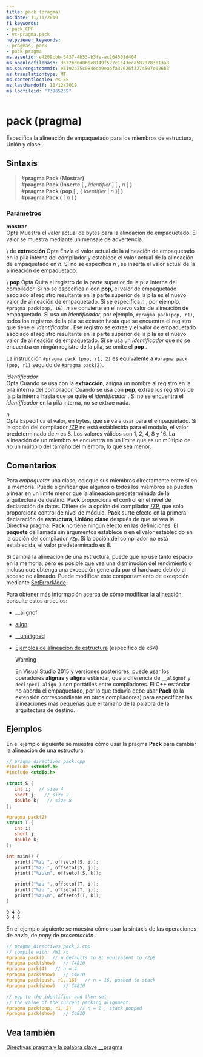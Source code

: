 ```yaml
---
title: pack (pragma)
ms.date: 11/11/2019
f1_keywords:
- pack_CPP
- vc-pragma.pack
helpviewer_keywords:
- pragmas, pack
- pack pragma
ms.assetid: e4209cbb-5437-4b53-b3fe-ac264501d404
ms.openlocfilehash: 3572bd0d0b0e8149f527c1c43eca5870783b13a8
ms.sourcegitcommit: e5192a25c084eda9eabfa37626f3274507e026b3
ms.translationtype: MT
ms.contentlocale: es-ES
ms.lasthandoff: 11/12/2019
ms.locfileid: "73965259"
---
```

# <a name="pack-pragma"></a>pack (pragma)

Especifica la alineación de empaquetado para los miembros de estructura, Unión y clase.

## <a name="syntax"></a>Sintaxis

> **#pragma Pack (Mostrar)** \
> **#pragma Pack (Inserte** [ **,** *Identifier* ] [ **,** *n* ] **)** \
> **#pragma Pack (pop** [ **,** { *Identifier* | *n* }] **)** \
> **#pragma Pack (** [ *n* ] **)**

### <a name="parameters"></a>Parámetros

**mostrar**\
Opta Muestra el valor actual de bytes para la alineación de empaquetado. El valor se muestra mediante un mensaje de advertencia.

\ de **extracción**
Opta Envía el valor actual de la alineación de empaquetado en la pila interna del compilador y establece el valor actual de la alineación de empaquetado en *n*. Si no se especifica *n* , se inserta el valor actual de la alineación de empaquetado.

\ **pop**
Opta Quita el registro de la parte superior de la pila interna del compilador. Si no se especifica *n* con **pop**, el valor de empaquetado asociado al registro resultante en la parte superior de la pila es el nuevo valor de alineación de empaquetado. Si se especifica *n* , por ejemplo, `#pragma pack(pop, 16)`, *n* se convierte en el nuevo valor de alineación de empaquetado. Si usa un *identificador*, por ejemplo, `#pragma pack(pop, r1)`, todos los registros de la pila se extraen hasta que se encuentra el registro que tiene el *identificador* . Ese registro se extrae y el valor de empaquetado asociado al registro resultante en la parte superior de la pila es el nuevo valor de alineación de empaquetado. Si se usa un *identificador* que no se encuentra en ningún registro de la pila, se omite el **pop** . 

La instrucción `#pragma pack (pop, r1, 2)` es equivalente a `#pragma pack (pop, r1)` seguido de `#pragma pack(2)`.

*identificador*\
Opta Cuando se usa con la **extracción**, asigna un nombre al registro en la pila interna del compilador. Cuando se usa con **pop**, extrae los registros de la pila interna hasta que se quite el *identificador* . Si no se encuentra el *identificador* en la pila interna, no se extrae nada.

*n*\
Opta Especifica el valor, en bytes, que se va a usar para el empaquetado. Si la opción del compilador [/ZP](../build/reference/zp-struct-member-alignment.md) no está establecida para el módulo, el valor predeterminado de *n* es 8. Los valores válidos son 1, 2, 4, 8 y 16. La alineación de un miembro se encuentra en un límite que es un múltiplo de *n*o un múltiplo del tamaño del miembro, lo que sea menor.

## <a name="remarks"></a>Comentarios

Para *empaquetar* una clase, coloque sus miembros directamente entre sí en la memoria. Puede significar que algunos o todos los miembros se pueden alinear en un límite menor que la alineación predeterminada de la arquitectura de destino. **Pack** proporciona el control en el nivel de declaración de datos. Difiere de la opción del compilador [/ZP](../build/reference/zp-struct-member-alignment.md), que solo proporciona control de nivel de módulo. **Pack** surte efecto en la primera declaración de **estructura**, **Unión**o **clase** después de que se vea la Directiva pragma. **Pack** no tiene ningún efecto en las definiciones. El **paquete** de llamada sin argumentos establece *n* en el valor establecido en la opción del compilador `/Zp`. Si la opción del compilador no está establecida, el valor predeterminado es 8.

Si cambia la alineación de una estructura, puede que no use tanto espacio en la memoria, pero es posible que vea una disminución del rendimiento o incluso que obtenga una excepción generada por el hardware debido al acceso no alineado.  Puede modificar este comportamiento de excepción mediante [SetErrorMode](/windows/win32/api/errhandlingapi/nf-errhandlingapi-seterrormode).

Para obtener más información acerca de cómo modificar la alineación, consulte estos artículos:

- [__alignof](../cpp/alignof-operator.md)

- [align](../cpp/align-cpp.md)

- [__unaligned](../cpp/unaligned.md)

- [Ejemplos de alineación de estructura](../build/x64-software-conventions.md#examples-of-structure-alignment) (específico de x64)

   > [!WARNING]
   > En Visual Studio 2015 y versiones posteriores, puede usar los operadores **alignas** y **aligna** estándar, que a diferencia de `__alignof` y `declspec( align )` son portátiles entre compiladores. El C++ estándar no aborda el empaquetado, por lo que todavía debe usar **Pack** (o la extensión correspondiente en otros compiladores) para especificar las alineaciones más pequeñas que el tamaño de la palabra de la arquitectura de destino.

## <a name="examples"></a>Ejemplos

En el ejemplo siguiente se muestra cómo usar la pragma **Pack** para cambiar la alineación de una estructura.

```cpp
// pragma_directives_pack.cpp
#include <stddef.h>
#include <stdio.h>

struct S {
   int i;   // size 4
   short j;   // size 2
   double k;   // size 8
};

#pragma pack(2)
struct T {
   int i;
   short j;
   double k;
};

int main() {
   printf("%zu ", offsetof(S, i));
   printf("%zu ", offsetof(S, j));
   printf("%zu\n", offsetof(S, k));

   printf("%zu ", offsetof(T, i));
   printf("%zu ", offsetof(T, j));
   printf("%zu\n", offsetof(T, k));
}
```

```Output
0 4 8
0 4 6
```

En el ejemplo siguiente se muestra cómo usar la sintaxis de las operaciones de *envío*, de *pop*y de *presentación* .

```cpp
// pragma_directives_pack_2.cpp
// compile with: /W1 /c
#pragma pack()   // n defaults to 8; equivalent to /Zp8
#pragma pack(show)   // C4810
#pragma pack(4)   // n = 4
#pragma pack(show)   // C4810
#pragma pack(push, r1, 16)   // n = 16, pushed to stack
#pragma pack(show)   // C4810

// pop to the identifier and then set
// the value of the current packing alignment:
#pragma pack(pop, r1, 2)   // n = 2 , stack popped
#pragma pack(show)   // C4810
```

## <a name="see-also"></a>Vea también

[Directivas pragma y la palabra clave __pragma](../preprocessor/pragma-directives-and-the-pragma-keyword.md)